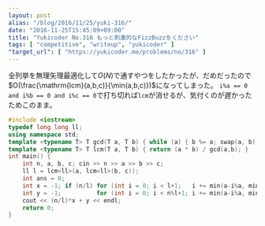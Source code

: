 ```yaml
---
layout: post
alias: "/blog/2016/11/25/yuki-316/"
date: "2016-11-25T15:45:09+09:00"
title: "Yukicoder No.316 もっと刺激的なFizzBuzzをください"
tags: [ "competitive", "writeup", "yukicoder" ]
"target_url": [ "https://yukicoder.me/problems/no/316" ]
---
```


全列挙を無理矢理最適化して$O(N)$で通すやつをしたかったが、だめだったので$O(\frac{\mathrm{lcm}(a,b,c)}{\min(a,b,c)})$になってしまった。
`i%a == 0 and i%b == 0 and i%c == 0`で打ち切れば`lcm`が消せるが、気付くのが遅かったためこのまま。

``` c++
#include <iostream>
typedef long long ll;
using namespace std;
template <typename T> T gcd(T a, T b) { while (a) { b %= a; swap(a, b); } return b; }
template <typename T> T lcm(T a, T b) { return (a * b) / gcd(a,b); }
int main() {
    int n, a, b, c; cin >> n >> a >> b >> c;
    ll l = lcm<ll>(a, lcm<ll>(b, c));
    int ans = 0;
    int x = -1; if (n/l) for (int i = 0; i < l+1;   i += min(a-i%a, min(b-i%b, c-i%c))) ++ x;
    int y = -1;          for (int i = 0; i < n%l+1; i += min(a-i%a, min(b-i%b, c-i%c))) ++ y;
    cout << (n/l)*x + y << endl;
    return 0;
}
```
